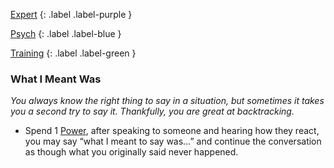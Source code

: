 [Expert](Game/Advancement-List?Expert=true)
{: .label .label-purple }

[Psych](Game/Psych)
{: .label .label-blue }

[Training](Game/Advancement-List?Training=true)
{: .label .label-green }

### What I Meant Was

_You always know the right thing to say in a situation, but sometimes it takes you a second try to say it. Thankfully, you are great at backtracking._

- Spend 1 [Power](Game/Core/Blocks/Power), after speaking to someone and hearing how they react, you may say “what I meant to say was…” and continue the conversation as though what you originally said never happened.
